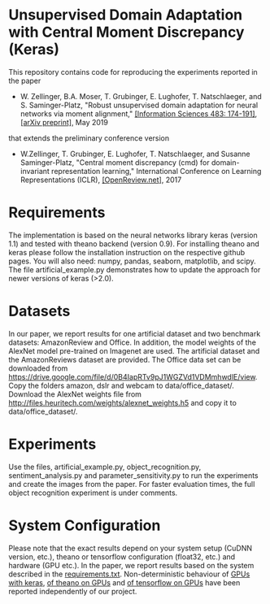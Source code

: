 # Unsupervised Domain Adaptation with Central Moment Discrepancy (Keras)

This repository contains code for reproducing the experiments reported in the paper
- W. Zellinger, B.A. Moser, T. Grubinger, E. Lughofer, T. Natschlaeger, and S. Saminger-Platz, "Robust unsupervised domain adaptation for neural networks via moment alignment," [[Information Sciences 483: 174-191]](https://doi.org/10.1016/j.ins.2019.01.025), [[arXiv preprint]](https://arxiv.org/abs/1711.06114), May 2019

that extends the preliminary conference version

- W.Zellinger, T. Grubinger, E. Lughofer, T. Natschlaeger, and Susanne Saminger-Platz, "Central moment discrepancy (cmd) for domain-invariant representation learning," International Conference on Learning Representations (ICLR), [[OpenReview.net]](https://openreview.net/forum?id=SkB-_mcel), 2017

# Requirements
The implementation is based on the neural networks library keras (version 1.1) and tested with theano backend (version 0.9). For installing theano and keras please follow the installation instruction on the respective github pages. You will also need: numpy, pandas, seaborn, matplotlib, and scipy.
The file artificial_example.py demonstrates how to update the approach for newer versions of keras (>2.0).

# Datasets
In our paper, we report results for one artificial dataset and two benchmark datasets: AmazonReview and Office. In addition, the model weights of the AlexNet model pre-trained on Imagenet are used. The artificial dataset and the AmazonReviews dataset are provided. The Office data set can be downloaded from https://drive.google.com/file/d/0B4IapRTv9pJ1WGZVd1VDMmhwdlE/view. Copy the folders amazon, dslr and webcam to data/office_dataset/. Download the AlexNet weights file from http://files.heuritech.com/weights/alexnet_weights.h5 and copy it to data/office_dataset/.

# Experiments
Use the files, artificial_example.py, object_recognition.py, sentiment_analysis.py and parameter_sensitivity.py to run the experiments and create the images from the paper. For faster evaluation times, the full object recognition experiment is under comments.

# System Configuration
Please note that the exact results depend on your system setup (CuDNN version, etc.), theano or tensorflow configuration (float32, etc.) and hardware (GPU etc.). In the paper, we report results based on the system described in the [requirements.txt](https://github.com/wzell/mann/blob/master/requirements.txt). Non-deterministic behaviour of [GPUs with keras](https://github.com/fchollet/keras/issues/850), [of theano on GPUs](https://groups.google.com/forum/#!topic/theano-users/Q9tD4Af_7ho) and [of tensorflow on GPUs](https://github.com/tensorflow/tensorflow/issues/2652) have been reported independently of our project.
